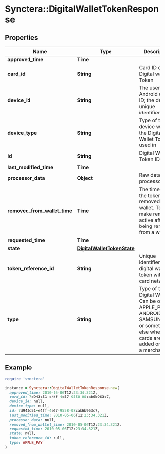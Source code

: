 # Synctera::DigitalWalletTokenResponse

## Properties

| Name | Type | Description | Notes |
| ---- | ---- | ----------- | ----- |
| **approved_time** | **Time** |  | [optional] |
| **card_id** | **String** | Card ID of the Digital wallet Token | [optional] |
| **device_id** | **String** | The user’s Android device ID; the device’s unique identifier. | [optional] |
| **device_type** | **String** | Type of the device where the Digital Wallet Token is used in | [optional] |
| **id** | **String** | Digital Wallet Token ID | [optional] |
| **last_modified_time** | **Time** |  | [optional] |
| **processor_data** | **Object** | Raw data from processor. | [optional] |
| **removed_from_wallet_time** | **Time** | The time that the token was removed from a wallet. Tokens make remain active after being removed from a wallet. | [optional] |
| **requested_time** | **Time** |  | [optional] |
| **state** | [**DigitalWalletTokenState**](DigitalWalletTokenState.md) |  | [optional] |
| **token_reference_id** | **String** | Unique identifier of the digital wallet token within the card network. | [optional] |
| **type** | **String** | Type of the Digital Wallet. Can be one of APPLE_PAY, ANDROID_PAY, SAMSUNG_PAY or something else when cards are added on file to a merchant. | [optional] |

## Example

```ruby
require 'synctera'

instance = Synctera::DigitalWalletTokenResponse.new(
  approved_time: 2010-05-06T12:23:34.321Z,
  card_id: 7d943c51-e4ff-4e57-9558-08cab6b963c7,
  device_id: null,
  device_type: null,
  id: 7d943c51-e4ff-4e57-9558-08cab6b963c7,
  last_modified_time: 2010-05-06T12:23:34.321Z,
  processor_data: null,
  removed_from_wallet_time: 2010-05-06T12:23:34.321Z,
  requested_time: 2010-05-06T12:23:34.321Z,
  state: null,
  token_reference_id: null,
  type: APPLE_PAY
)
```

